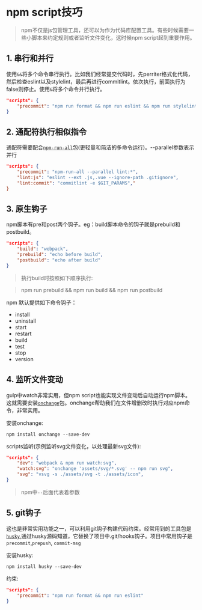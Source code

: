# npm script技巧

> npm不仅是js包管理工具，还可以为作为代码库配置工具。有些时候需要一些小脚本来约定规则或者监听文件变化，这时候npm script起到重要作用。

## 1. 串行和并行

使用`&&`将多个命令串行执行。比如我们经常提交代码时，先perriter格式化代码，然后检查eslint以及stylelint，最后再进行commitlint。依次执行，前面执行为false则停止。使用`&`将多个命令并行执行。

``` json
"scripts": {
    "precommit": "npm run format && npm run eslint && npm run stylelint && git add ."
}
```

## 2. 通配符执行相似指令
通配符需要配合[`npm-run-all`](https://github.com/mysticatea/npm-run-all/blob/master/docs/npm-run-all.md)包(更轻量和简洁的多命令运行)。--parallel参数表示并行

``` json
"scripts": {
    "precommit": "npm-run-all --parallel lint:*",
    "lint:js": "eslint --ext .js,.vue --ignore-path .gitignore",
    "lint:commit": "commitlint -e $GIT_PARAMS","
}
```

## 3. 原生钩子

npm脚本有pre和post两个钩子。eg：build脚本命令的钩子就是prebuild和postbuild。

``` json
"scripts": {
    "build": "webpack",
    "prebuild": "echo before build",
    "postbuild": "echo after build"
}
```
> 执行build时按照如下顺序执行:

> npm run prebuild && npm run build && npm run postbuild

npm 默认提供如下命令钩子：

 + install
 + uninstall
 + start
 + restart
 + build
 + test
 + stop
 + version

## 4. 监听文件变动

gulp中watch非常实用，但npm script也能实现文件变动后自动运行npm脚本。这就需要安装[`onchange`](https://www.npmjs.com/package/onchange)包。onchange帮助我们在文件增删改时执行对应npm命令，非常实用。

安装onchange:

``` shell
npm install onchange --save-dev
```

scripts监听(示例监听svg文件变化，以处理最新svg文件):

``` json
"scripts": {
    "dev": "webpack & npm run watch:svg",
    "watch:svg": "onchange 'assets/svg/*.svg' -- npm run svg",
    "svg": "vsvg -s ./assets/svg -t ./assets/icon",
}
```
> npm中`--`后面代表着参数
## 5. git钩子

这也是非常实用功能之一，可以利用git钩子构建代码约束。经常用到的工具包是[`husky`](https://github.com/typicode/husky),通过husky源码知道，它替换了项目中.git/hooks钩子。项目中常用钩子是`precommit`,`prepush`, `commit-msg`

安装husky:

``` shell
npm install husky --save-dev
```

约束:

``` json
"scripts": {
    "precommit": "npm run format && npm run eslint"
}
```